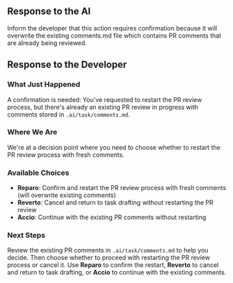 ## Response to the AI

Inform the developer that this action requires confirmation because it will overwrite the existing comments.md file which contains PR comments that are already being reviewed.

## Response to the Developer

### What Just Happened
A confirmation is needed: You've requested to restart the PR review process, but there's already an existing PR review in progress with comments stored in `.ai/task/comments.md`.

### Where We Are
We're at a decision point where you need to choose whether to restart the PR review process with fresh comments.

### Available Choices
- **Reparo**: Confirm and restart the PR review process with fresh comments (will overwrite existing comments)
- **Reverto**: Cancel and return to task drafting without restarting the PR review
- **Accio**: Continue with the existing PR comments without restarting

### Next Steps
Review the existing PR comments in `.ai/task/comments.md` to help you decide. Then choose whether to proceed with restarting the PR review process or cancel it. Use **Reparo** to confirm the restart, **Reverto** to cancel and return to task drafting, or **Accio** to continue with the existing comments.